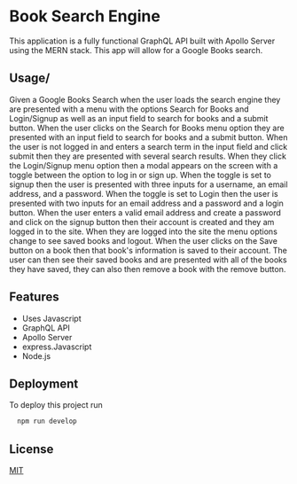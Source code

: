 
# Book Search Engine

This application is a fully functional GraphQL API built with Apollo Server using the MERN stack. This app will allow for a Google Books search. 


## Usage/

Given a Google Books Search when the user loads the search engine they are presented with a menu with the options Search for Books and Login/Signup as well as an input field to search for books and a submit button. When the user clicks on the Search for Books menu option they are presented with an input field to search for books and a submit button. When the user is not logged in and enters a search term in the input field and click submit then they are presented with several search results. When they click the Login/Signup menu option then a modal appears on the screen with a toggle between the option to log in or sign up. When the toggle is set to signup then the user is presented with three inputs for a username, an email address, and a password. When the toggle is set to Login then the user is presented with two inputs for an email address and a password and a login button. When the user enters a valid email address and create a password and click on the signup button then their account is created and they am logged in to the site. When they are logged into the site the menu options change to see saved books and logout. When the user clicks on the Save button on a book then that book's information is saved to their account. The user can then see their saved books and are presented with all of the books they have saved, they can also then remove a book with the remove button. 


## Features

- Uses Javascript
- GraphQL API
- Apollo Server
- express.Javascript
- Node.js


## Deployment

To deploy this project run

```bash
  npm run develop
```


## License

[MIT](https://choosealicense.com/licenses/mit/)

